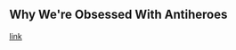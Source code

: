## Why We're Obsessed With Antiheroes

[link](https://www.psychologytoday.com/intl/blog/social-instincts/202101/why-were-obsessed-antiheroes)

